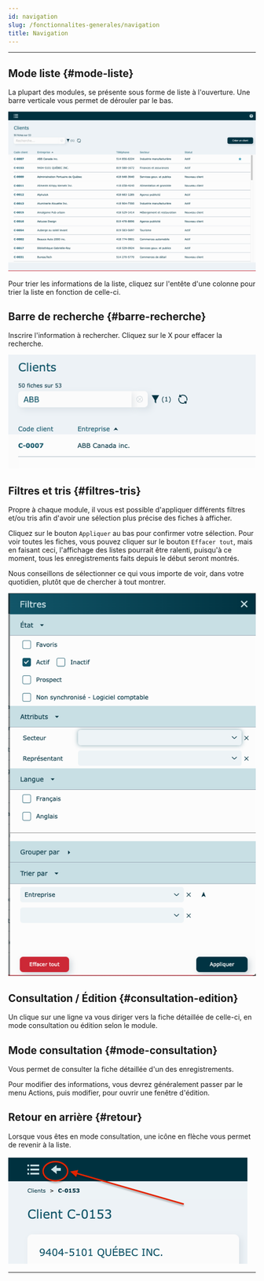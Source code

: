 ```yaml
---
id: navigation
slug: /fonctionnalites-generales/navigation
title: Navigation
---
```


---

## Mode liste {#mode-liste}

La plupart des modules, se présente sous forme de liste à l'ouverture.
Une barre verticale vous permet de dérouler par le bas.

![](../../static/img/Fonctionnalites_Navigation_02.png)

Pour trier les informations de la liste, cliquez sur l'entête d'une colonne pour trier la liste en fonction de celle-ci.

## Barre de recherche {#barre-recherche}

Inscrire l'information à rechercher.
Cliquez sur le X pour effacer la recherche.

![](../../static/img/Fonctionnalites_Navigation_04.png)

## Filtres et tris {#filtres-tris}

Propre à chaque module, il vous est possible d'appliquer différents filtres et/ou tris afin d'avoir une sélection plus précise des fiches à afficher.

Cliquez sur le bouton `Appliquer` au bas pour confirmer votre sélection.
Pour voir toutes les fiches, vous pouvez cliquer sur le bouton `Effacer tout`, mais en faisant ceci, l'affichage des listes pourrait être ralenti, puisqu'à ce moment, tous les enregistrements faits depuis le début seront montrés.

Nous conseillons de sélectionner ce qui vous importe de voir, dans votre quotidien, plutôt que de chercher à tout montrer.

![](../../static/img/Fonctionnalites_Navigation_03.png)

## Consultation / Édition {#consultation-edition}

Un clique sur une ligne va vous diriger vers la fiche détaillée de celle-ci, en mode consultation ou édition selon le module.

## Mode consultation {#mode-consultation}

Vous permet de consulter la fiche détaillée d'un des enregistrements.

Pour modifier des informations, vous devrez généralement passer par le menu Actions, puis modifier, pour ouvrir une fenêtre d'édition.

## Retour en arrière {#retour}

Lorsque vous êtes en mode consultation, une icône en flèche vous permet de revenir à la liste.

![](../../static/img/Fonctionnalites_navigation_01.png)

---
